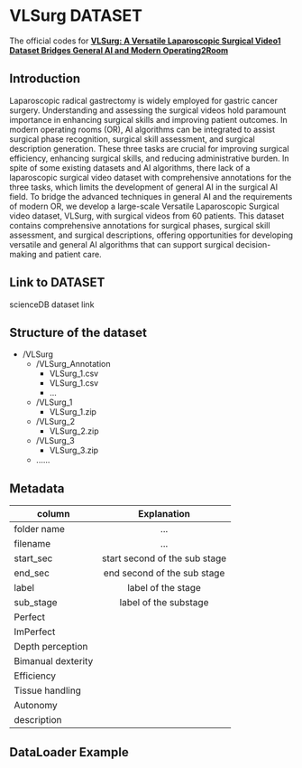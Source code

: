 # VLSurg DATASET

The official codes for [**VLSurg: A Versatile Laparoscopic Surgical Video1 Dataset Bridges General AI and Modern Operating2Room**](linktopaper)

## Introduction 

Laparoscopic radical gastrectomy is widely employed for gastric cancer surgery. Understanding and assessing the surgical
videos hold paramount importance in enhancing surgical skills and improving patient outcomes. In modern operating rooms
(OR), AI algorithms can be integrated to assist surgical phase recognition, surgical skill assessment, and surgical description
generation. These three tasks are crucial for improving surgical efficiency, enhancing surgical skills, and reducing administrative
burden. In spite of some existing datasets and AI algorithms, there lack of a laparoscopic surgical video dataset with
comprehensive annotations for the three tasks, which limits the development of general AI in the surgical AI field. To bridge
the advanced techniques in general AI and the requirements of modern OR, we develop a large-scale Versatile Laparoscopic
Surgical video dataset, VLSurg, with surgical videos from 60 patients. This dataset contains comprehensive annotations for
surgical phases, surgical skill assessment, and surgical descriptions, offering opportunities for developing versatile and general
AI algorithms that can support surgical decision-making and patient care.

## Link to DATASET

scienceDB dataset link

## Structure of the dataset

- /VLSurg
  - /VLSurg_Annotation
    - VLSurg_1.csv
    - VLSurg_1.csv
    - ...
  - /VLSurg_1
    - VLSurg_1.zip
  - /VLSurg_2
    - VLSurg_2.zip
  - /VLSurg_3
    - VLSurg_3.zip
  - ......
## Metadata
												

|column|Explanation|
|--|:--:|
folder name	| ...
filename|...
start_sec|start second of the sub stage
end_sec|end second of the sub stage
label|label of the stage
sub_stage|label of the substage
Perfect|
ImPerfect|
Depth perception|
Bimanual dexterity|
Efficiency|
Tissue handling|
Autonomy|
description|

## DataLoader Example


## 
